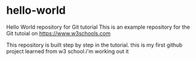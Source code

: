 # hello-world
Hello World repository for Git tutorial
This is an example repository for the Git tutoial on https://www.w3schools.com

This repository is built step by step in the tutorial.
this is my first github project learned from w3 school.i'm working out it
